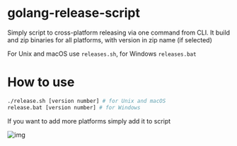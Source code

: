 # golang-release-script
Simply script to cross-platform releasing via one command from CLI. It build and zip binaries for all platforms, with version in zip name (if selected)

For Unix and macOS use `releases.sh`, for Windows `releases.bat`

# How to use
```bash
./release.sh [version number] # for Unix and macOS
release.bat [version number] # for Windows
```
If you want to add more platforms simply add it to script

![img](https://i.imgur.com/2aCuyTG.png)